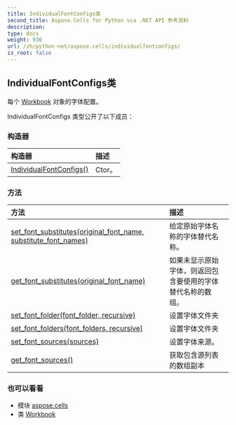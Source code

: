 ```yaml
---
title: IndividualFontConfigs类
second_title: Aspose.Cells for Python via .NET API 参考资料
description:
type: docs
weight: 930
url: /zh/python-net/aspose.cells/individualfontconfigs/
is_root: false
---
```

## IndividualFontConfigs类
每个 [Workbook](/cells/zh/python-net/aspose.cells/workbook) 对象的字体配置。



IndividualFontConfigs 类型公开了以下成员：

### 构造器
|构造器|描述|
| :- | :- |
| [IndividualFontConfigs()](/cells/zh/python-net/aspose.cells/individualfontconfigs/__init__/#) | Ctor。|


### 方法
|方法|描述|
| :- | :- |
| [set_font_substitutes(original_font_name, substitute_font_names)](/cells/zh/python-net/aspose.cells/individualfontconfigs/set_font_substitutes/#str-list) |给定原始字体名称的字体替代名称。|
| [get_font_substitutes(original_font_name)](/cells/zh/python-net/aspose.cells/individualfontconfigs/get_font_substitutes/#str) |如果未显示原始字体，则返回包含要使用的字体替代名称的数组。|
| [set_font_folder(font_folder, recursive)](/cells/zh/python-net/aspose.cells/individualfontconfigs/set_font_folder/#str-bool) |设置字体文件夹|
| [set_font_folders(font_folders, recursive)](/cells/zh/python-net/aspose.cells/individualfontconfigs/set_font_folders/#list-bool) |设置字体文件夹|
| [set_font_sources(sources)](/cells/zh/python-net/aspose.cells/individualfontconfigs/set_font_sources/#list) |设置字体来源。|
| [get_font_sources()](/cells/zh/python-net/aspose.cells/individualfontconfigs/get_font_sources/#) |获取包含源列表的数组副本|



### 也可以看看
* 模块 [aspose.cells](..)
* 类 [Workbook](/cells/zh/python-net/aspose.cells/workbook)
